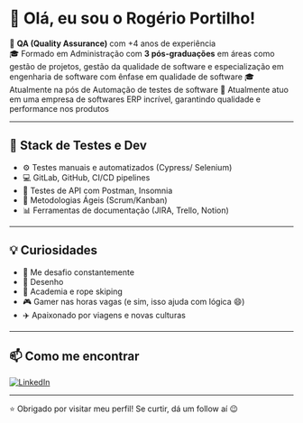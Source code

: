 # 👋 Olá, eu sou o Rogério Portilho!

🎯 **QA (Quality Assurance)** com +4 anos de experiência   
🎓 Formado em Administração com **3 pós-graduações** em áreas como gestão de projetos, gestão da qualidade de software e especialização em engenharia de software com ênfase em qualidade de software 
🎓 Atualmente na pós de Automação de testes de software
💼 Atualmente atuo em uma empresa de softwares ERP incrível, garantindo qualidade e performance nos produtos

---

## 🚀 Stack de Testes e Dev

- ⚙️ Testes manuais e automatizados (Cypress/ Selenium)
- 💻 GitLab, GitHub, CI/CD pipelines
- 🧪 Testes de API com Postman, Insomnia
- 🧠 Metodologias Ágeis (Scrum/Kanban)
- 📊 Ferramentas de documentação (JIRA, Trello, Notion)

---

## 💡 Curiosidades

- 🧩 Me desafio constantemente
- 🎨 Desenho
- 💪 Academia e rope skiping
- 🎮 Gamer nas horas vagas (e sim, isso ajuda com lógica 😄)
- ✈️ Apaixonado por viagens e novas culturas

---

## 📫 Como me encontrar

[![LinkedIn](https://img.shields.io/badge/LinkedIn-blue?logo=linkedin)](https://linkedin.com/in/rogerioportilho)

---

⭐ Obrigado por visitar meu perfil! Se curtir, dá um follow aí 😉
